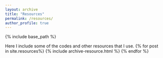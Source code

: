 ```yaml
---
layout: archive
title: "Resources"
permalink: /resources/
author_profile: true
---
```


{% include base_path %}

Here I include some of the codes and other resources that I use.
{% for post in site.resources%}
  {% include archive-resource.html %}
{% endfor %}

